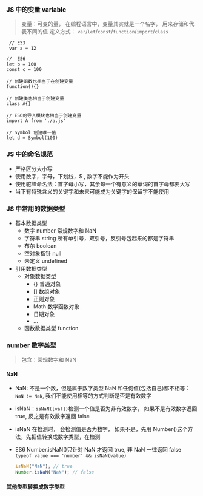 ### JS 中的变量 variable

> 变量：可变的量， 在编程语言中，变量其实就是一个名字， 用来存储和代表不同的值
> 定义方式： `var`/`let`/`const`/`function`/`import`/`class`

```javacript
 // ES3
 var a = 12

//  ES6
let b = 100
const c = 100

// 创建函数也相当于在创建变量
function(){}

// 创建类也相当于创建变量
class A{}

// ES6的导入模块也相当于创建变量
import A from './a.js'

// Symbol 创建唯一值
let d = Symbol(100)
```

### JS 中的命名规范

- 严格区分大小写
- 使用数字，字母，下划线，$ , 数字不能作为开头
- 使用驼峰命名法：首字母小写，其余每一个有意义的单词的首字母都要大写
- 当下有特殊含义的关键字和未来可能成为关键字的保留字不能使用

### JS 中常用的数据类型

- 基本数据类型
  - 数字 number
    常规数字和 NaN
  - 字符串 string
    所有单引号，双引号，反引号包起来的都是字符串
  - 布尔 boolean
  - 空对象指针 null
  - 未定义 undefined
- 引用数据类型
  - 对象数据类型
    - {} 普通对象
    - [] 数组对象
    - 正则对象
    - Math 数学函数对象
    - 日期对象
    - ...
  - 函数数据类型 function

### number 数字类型

> 包含：常规数字和 NaN

#### NaN

- NaN: 不是一个数，但是属于数字类型
  NaN 和任何值(包括自己)都不相等： `NaN != NaN`, 我们不能使用相等的方式判断是否是有效数字

- isNaN：`isNaN([val])`检测一个值是否为非有效数字， 如果不是有效数字返回 true, 反之是有效数字返回 false
- isNaN 在检测时， 会检测值是否为数字， 如果不是，先用 Number()这个方法，先把值转换成数字类型，在检测
- ES6 Number.isNaN()只针对 NaN 才返回 true, 非 NaN 一律返回 false `typeof value === 'number' && isNaN(value)`
  ```javascript
  isNaN("NaN"); // true
  Number.isNaN("NaN"); // false
  ```

#### 其他类型转换成数字类型
